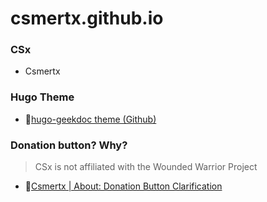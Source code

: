 # csmertx.github.io

### CSx

- Csmertx

### Hugo Theme

- 🔗[hugo-geekdoc theme (Github)](https://github.com/thegeeklab/hugo-geekdoc)

### Donation button? Why?

> CSx is not affiliated with the Wounded Warrior Project

- 🔗[Csmertx | About: Donation Button Clarification](https://csmertx.github.io/About/csmertx/#donation-button-clarification)
